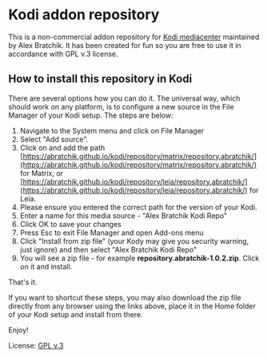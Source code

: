 # Kodi addon repository

This is a non-commercial addon repository for [Kodi mediacenter](https://kodi.tv) 
maintained by Alex Bratchik.
It has been created for fun so you are free to use it in  accordance 
with GPL v.3 license.

## How to install this repository in Kodi

There are several options how you can do it. The universal way, which 
should work on any platform, is to configure a new source in the 
File Manager of your Kodi setup. The steps are below:

1. Navigate to the System menu and click on File Manager
2. Select "Add source". 
3. Click on <None> and add the path 
   [https://abratchik.github.io/kodi/repository/matrix/repository.abratchik/](https://abratchik.github.io/kodi/repository/matrix/repository.abratchik/)
   for Matrix, or 
   [https://abratchik.github.io/kodi/repository/leia/repository.abratchik/](https://abratchik.github.io/kodi/repository/leia/repository.abratchik/) 
   for Leia.
4. Please ensure you entered the correct path for the version of your Kodi.
5. Enter a name for this media source - "Alex Bratchik Kodi Repo"
6. Click OK to save your changes
7. Press Esc to exit File Manager and open Add-ons menu
8. Click "Install from zip file" (your Kody may give you security warning, just ignore)
   and then select "Alex Bratchik Kodi Repo"
9. You will see a zip file - for example **repository.abratchik-1.0.2.zip**. Click on it
   and install.
   
That's it.

If you want to shortcut these steps, you may also download the zip file directly 
from any browser using the links above, place it in the Home folder of your
Kodi setup and install from there.

Enjoy!

License: [GPL v.3](http://www.gnu.org/copyleft/gpl.html)